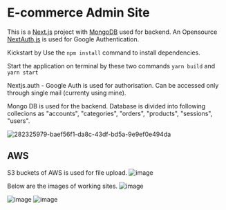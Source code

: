 # E-commerce Admin Site

This is a [Next.js](https://nextjs.org/) project with [MongoDB](https://www.mongodb.com/) used for backend. An Opensource [NextAuth,js](https://next-auth.js.org/) is used for Google Authentication.

Kickstart by 
Use the `npm install` command to install dependencies.

Start the application on terminal by these two commands `yarn build` and `yarn start`

Nextjs.auth - Google Auth is used for authorisation. Can be accessed only through single mail (currenty using mine).

Mongo DB is used for the backend. Database is divided into following collecions as "accounts", "categories", "orders", "products", "sessions", "users".

![282325979-baef56f1-da8c-43df-bd5a-9e9ef0e494da](https://github.com/p-H-7/E-Commerce-Admin/assets/82563863/b70380b4-3c38-4633-94e0-4491c0ae2e88)


## AWS 
S3 buckets of AWS is used for file upload.
![image](https://github.com/p-H-7/E-Commerce-Admin/assets/82563863/40609a7e-f5c3-407e-b452-3dbb9de6ba37)


Below are the images of working sites.
![image](https://github.com/p-H-7/E-Commerce-Admin/assets/82563863/0cd6dc19-60da-4645-afc7-3a892594dde5)

![image](https://github.com/p-H-7/E-Commerce-Admin/assets/82563863/633674a1-6dbc-4e1c-9a76-f5a467822ef2)
![image](https://github.com/p-H-7/E-Commerce-Admin/assets/82563863/c52f8cc1-7e94-462a-abd2-2fffc5043613)
